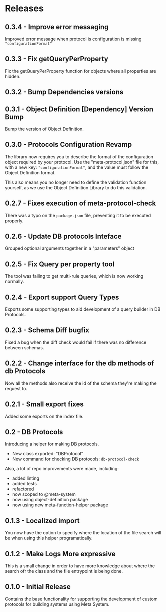 # Releases
## 0.3.4 - Improve error messaging
Improved error message when protocol is configuration is missing `"configurationFormat"`

## 0.3.3 - Fix getQueryPerProperty 
Fix the getQueryPerProperty function for objects where all properties are hidden.

## 0.3.2 - Bump Dependencies versions

## 0.3.1 - Object Definition [Dependency] Version Bump
Bump the version of Object Definition.

## 0.3.0 - Protocols Configuration Revamp
The library now requires you to describe the format of the configuration object required by your protocol. Use the "meta-protocol.json" file for this, with a new key: `"configurationFormat"`, and the value must follow the Object Definition format.

This also means you no longer need to define the validation function yourself, as we use the Object Definition Library to do this validation.

## 0.2.7 - Fixes execution of meta-protocol-check
There was a typo on the `package.json` file, preventing it to be executed properly.
## 0.2.6 - Update DB protocols Inteface
Grouped optional arguments together in a "parameters" object
## 0.2.5 - Fix Query per property tool
The tool was failing to get multi-rule queries, which is now working normally.
## 0.2.4 - Export support Query Types
Exports some supporting types to aid development of a query builder in DB Protocols.
## 0.2.3 - Schema Diff bugfix
Fixed a bug when the diff check would fail if there was no difference between schemas.
## 0.2.2 - Change interface for the db methods of db Protocols
Now all the methods also receive the id of the schema they're making the request to.

## 0.2.1 - Small export fixes
Added some exports on the index file.

## 0.2 - DB Protocols
Introducing a helper for making DB protocols.
- New class exported: "DBProtocol"
- New command for checking DB protocols: `db-protocol-check`

Also, a lot of repo improvements were made, including:
- added linting
- added tests
- refactored
- now scoped to @meta-system
- now using object-definition package
- now using new meta-function-helper package

## 0.1.3 - Localized import
You now have the option to specify where the location of the file search will be when using this helper programatically.

## 0.1.2 - Make Logs More expressive
This is a small change in order to have more knowledge about where the search ofr the class and the file entrypoint is being done.

## 0.1.0 - Initial Release
Contains the base functionality for supporting the development of custom protocols for building systems using Meta System.